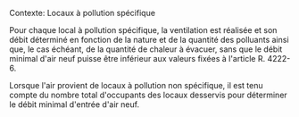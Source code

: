 Contexte: Locaux à pollution spécifique

Pour chaque local à pollution spécifique, la ventilation est réalisée et son débit déterminé en fonction de la nature et de la quantité des polluants ainsi que, le cas échéant, de la quantité de chaleur à évacuer, sans que le débit minimal d'air neuf puisse être inférieur aux valeurs fixées à l'article R. 4222-6.

Lorsque l'air provient de locaux à pollution non spécifique, il est tenu compte du nombre total d'occupants des locaux desservis pour déterminer le débit minimal d'entrée d'air neuf.